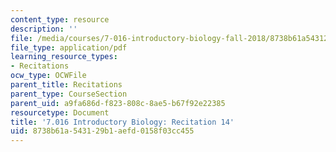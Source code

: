 ```yaml
---
content_type: resource
description: ''
file: /media/courses/7-016-introductory-biology-fall-2018/8738b61a543129b1aefd0158f03cc455_MIT7_016F18rec14.pdf
file_type: application/pdf
learning_resource_types:
- Recitations
ocw_type: OCWFile
parent_title: Recitations
parent_type: CourseSection
parent_uid: a9fa686d-f823-808c-8ae5-b67f92e22385
resourcetype: Document
title: '7.016 Introductory Biology: Recitation 14'
uid: 8738b61a-5431-29b1-aefd-0158f03cc455
---
```

